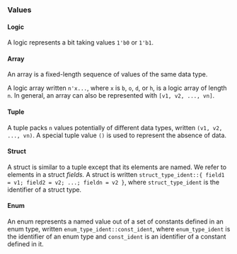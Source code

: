 ### Values

#### Logic

A logic represents a bit taking values `1'b0` or `1'b1`.

#### Array

An array is a fixed-length sequence of values of the same data type.

A logic array written `n'x...`, where `x` is `b`, `o`, `d`, or `h`, is a logic
array of length `n`. In general, an array can also be represented with `[v1, v2, ..., vn]`.

#### Tuple

A tuple packs `n` values potentially of different data types, written `(v1, v2, ..., vn)`.
A special tuple value `()` is used to represent the absence of data.

#### Struct

A struct is similar to a tuple except that its elements are named. We refer to elements
in a struct _fields._ A struct is written `struct_type_ident::{ field1 = v1; field2 = v2; ...; fieldn = v2 }`, where `struct_type_ident` is the identifier of a struct type.

#### Enum

An enum represents a named value out of a set of constants defined in an enum type, written
`enum_type_ident::const_ident`, where `enum_type_ident` is the identifier of an enum type and
`const_ident` is an identifier of a constant defined in it.
